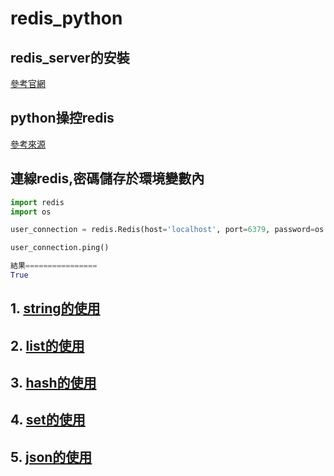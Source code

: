 # redis_python
## redis_server的安裝
[參考官網](https://redis.io/docs/getting-started/installation/)

## python操控redis
[參考來源](https://redis.readthedocs.io/en/stable/examples.html)


## 連線redis,密碼儲存於環境變數內

```python
import redis
import os

user_connection = redis.Redis(host='localhost', port=6379, password=os.environ['REDIS_HOST_PASSWORD'], decode_responses=True)

user_connection.ping()

結果================
True
```

## 1. [string的使用](./String的使用/)
## 2. [list的使用](./list的使用/)
## 3. [hash的使用](./hash的使用/)
## 4. [set的使用](./set的使用/)
## 5. [json的使用](./json的使用/)


